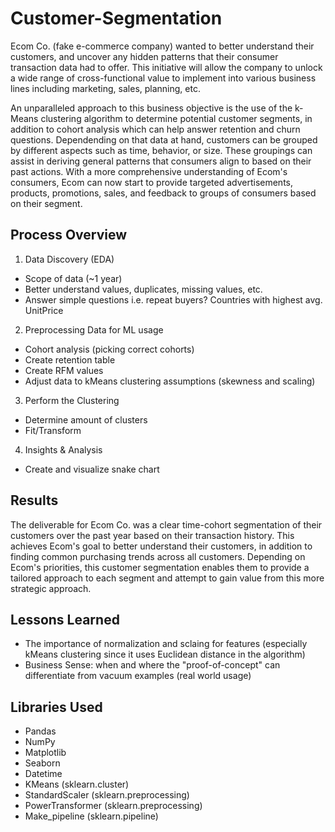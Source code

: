 # Customer-Segmentation

Ecom Co. (fake e-commerce company) wanted to better understand their customers, and uncover any hidden patterns that their consumer transaction data had to offer. This initiative will allow the company to unlock a wide range of cross-functional value to implement into various business lines including marketing, sales, planning, etc.

An unparalleled approach to this business objective is the use of the k-Means clustering algorithm to determine potential customer segments, in addition to cohort analysis which can help answer retention and churn questions. Dependending on that data at hand, customers can be grouped by different aspects such as time, behavior, or size. These groupings can assist in deriving general patterns that consumers align to based on their past actions. With a more comprehensive understanding of Ecom's consumers, Ecom can now start to provide targeted advertisements, products, promotions, sales, and feedback to groups of consumers based on their segment.

## Process Overview
1. Data Discovery (EDA)
  - Scope of data (~1 year)
  - Better understand values, duplicates, missing values, etc.
  - Answer simple questions i.e. repeat buyers? Countries with highest avg. UnitPrice
2. Preprocessing Data for ML usage
  - Cohort analysis (picking correct cohorts)
  - Create retention table
  - Create RFM values
  - Adjust data to kMeans clustering assumptions (skewness and scaling)
3. Perform the Clustering
  - Determine amount of clusters
  - Fit/Transform
4. Insights & Analysis
  - Create and visualize snake chart

## Results
The deliverable for Ecom Co. was a clear time-cohort segmentation of their customers over the past year based on their transaction history. This achieves Ecom's goal to better understand their customers, in addition to finding common purchasing trends across all customers. Depending on Ecom's priorities, this customer segmentation enables them to provide a tailored approach to each segment and attempt to gain value from this more strategic approach.

## Lessons Learned
- The importance of normalization and sclaing for features (especially kMeans clustering since it uses Euclidean distance in the algorithm)
- Business Sense: when and where the "proof-of-concept" can differentiate from vacuum examples (real world usage)

## Libraries Used
- Pandas
- NumPy
- Matplotlib
- Seaborn
- Datetime
- KMeans (sklearn.cluster)
- StandardScaler (sklearn.preprocessing)
- PowerTransformer (sklearn.preprocessing)
- Make_pipeline (sklearn.pipeline)
